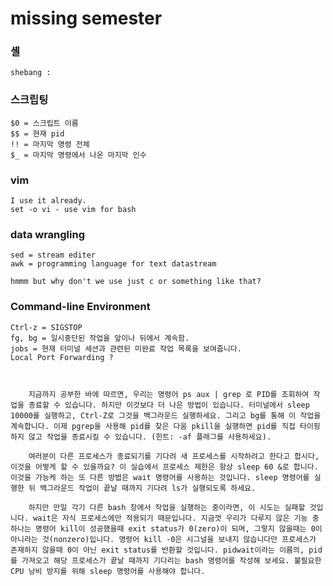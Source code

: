# missing semester

### 셸

    shebang : 

### 스크립팅

    $0 = 스크립트 이름
    $$ = 현재 pid 
    !! = 마지막 명령 전체
    $_ = 마지막 명령에서 나온 마지막 인수 

### vim

    I use it already.
    set -o vi - use vim for bash

### data wrangling
 
    sed = stream editer
    awk = programming language for text datastream

    hmmm but why don't we use just c or something like that? 

### Command-line Environment

    Ctrl-z = SIGSTOP
    fg, bg = 일시중단된 작업을 앞이나 뒤에서 계속함.
    jobs = 현재 터미널 세션과 관련된 미완료 작업 목록을 보여줍니다.
    Local Port Forwarding ? 
    


        지금까지 공부한 바에 따르면, 우리는 명령어 ps aux | grep 로 PID를 조회하여 작업을 종료할 수 있습니다. 하지만 이것보다 더 나은 방법이 있습니다. 터미널에서 sleep 10000를 실행하고, Ctrl-Z로 그것을 백그라운드 실행하세요. 그리고 bg를 통해 이 작업을 계속합니다. 이제 pgrep을 사용해 pid를 찾은 다움 pkill을 실행하면 pid를 직접 타이핑하지 않고 작업을 종료시킬 수 있습니다. (힌트: -af 플래그를 사용하세요).

        여러분이 다른 프로세스가 종료되기를 기다려 새 프로세스를 시작하려고 한다고 합시다, 이것을 어떻게 할 수 있을까요? 이 실습에서 프로세스 제한은 항상 sleep 60 &로 합니다. 이것을 가능케 하는 또 다른 방법은 wait 명령어를 사용하는 것입니다. sleep 명령어를 실행한 뒤 백그라운드 작업이 끝날 때까지 기다려 ls가 실행되도록 하세요.

        하지만 만일 각기 다른 bash 창에서 작업을 실행하는 중이라면, 이 시도는 실패할 것입니다. wait은 자식 프로세스에만 적용되기 때문입니다. 지금껏 우리가 다루지 않은 기능 중 하나는 명령어 kill이 성공했을때 exit status가 0(zero)이 되며, 그렇지 않을때는 0이 아니라는 것(nonzero)입니다. 명령어 kill -0은 시그널을 보내지 않습니다만 프로세스가 존재하지 않을때 0이 아닌 exit status를 반환할 것입니다. pidwait이라는 이름의, pid를 가져오고 해당 프로세스가 끝날 때까지 기다리는 bash 명령어를 작성해 보세요. 불필요한 CPU 낭비 방지를 위해 sleep 명령어를 사용해야 합니다.
    


